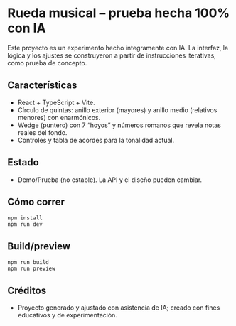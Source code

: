 # Rueda musical – prueba hecha 100% con IA

Este proyecto es un experimento hecho íntegramente con IA. La interfaz, la lógica y los ajustes se construyeron a partir de instrucciones iterativas, como prueba de concepto.

## Características
- React + TypeScript + Vite.
- Círculo de quintas: anillo exterior (mayores) y anillo medio (relativos menores) con enarmónicos.
- Wedge (puntero) con 7 “hoyos” y números romanos que revela notas reales del fondo.
- Controles y tabla de acordes para la tonalidad actual.

## Estado
- Demo/Prueba (no estable). La API y el diseño pueden cambiar.

## Cómo correr
```pwsh
npm install
npm run dev
```

## Build/preview
```pwsh
npm run build
npm run preview
```

## Créditos
- Proyecto generado y ajustado con asistencia de IA; creado con fines educativos y de experimentación.
